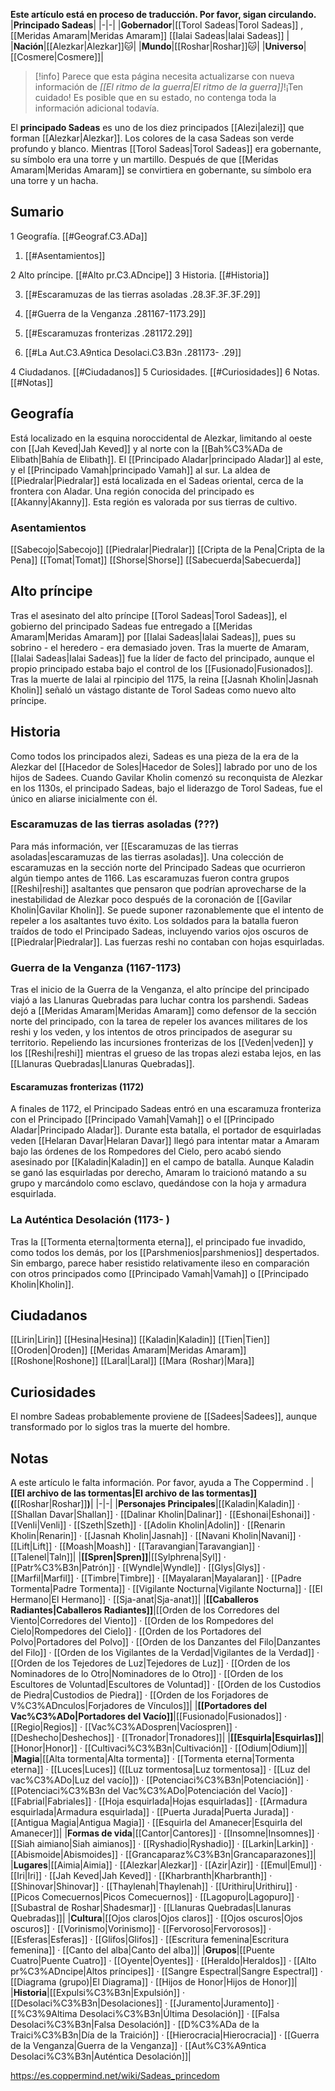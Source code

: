 **Este artículo está en proceso de traducción. Por favor, sigan circulando.**
|**Principado Sadeas**|
|-|-|
|**Gobernador**|[[Torol Sadeas\|Torol Sadeas]] , [[Meridas Amaram\|Meridas Amaram]] [[Ialai Sadeas\|Ialai Sadeas]] |
|**Nación**|[[Alezkar\|Alezkar]]🐱︎|
|**Mundo**|[[Roshar\|Roshar]]🐱︎|
|**Universo**|[[Cosmere\|Cosmere]]|

> [!info] Parece que esta página necesita actualizarse con nueva información de *[[El ritmo de la guerra\|El ritmo de la guerra]]*!¡Ten cuidado! Es posible que en su estado, no contenga toda la información adicional todavía.

El **principado Sadeas** es uno de los diez principados [[Alezi\|alezi]] que forman [[Alezkar\|Alezkar]]. Los colores de la casa Sadeas son verde profundo y blanco. Mientras [[Torol Sadeas\|Torol Sadeas]] era gobernante, su símbolo era una torre y un martillo. Después de que [[Meridas Amaram\|Meridas Amaram]] se convirtiera en gobernante, su símbolo era una torre y un hacha.

## Sumario

1 Geografía. [[#Geograf.C3.ADa]] 

1. [[#Asentamientos]] 


2 Alto príncipe. [[#Alto pr.C3.ADncipe]] 
3 Historia. [[#Historia]] 

3. [[#Escaramuzas de las tierras asoladas .28.3F.3F.3F.29]] 
3. [[#Guerra de la Venganza .281167-1173.29]] 

3. [[#Escaramuzas fronterizas .281172.29]] 


3. [[#La Aut.C3.A9ntica Desolaci.C3.B3n .281173- .29]] 


4 Ciudadanos. [[#Ciudadanos]] 
5 Curiosidades. [[#Curiosidades]] 
6 Notas. [[#Notas]] 


## Geografía
Está localizado en la esquina noroccidental de Alezkar, limitando al oeste con [[Jah Keved\|Jah Keved]] y al norte con la [[Bah%C3%ADa de Elibath\|Bahía de Elibath]]. El [[Principado Aladar\|principado Aladar]] al este, y el [[Principado Vamah\|principado Vamah]] al sur. La aldea de [[Piedralar\|Piedralar]] está localizada en el Sadeas oriental, cerca de la frontera con Aladar.
Una región conocida del principado es [[Akanny\|Akanny]]. Esta región es valorada por sus tierras de cultivo.

### Asentamientos
[[Sabecojo\|Sabecojo]]
[[Piedralar\|Piedralar]]
[[Cripta de la Pena\|Cripta de la Pena]]
[[Tomat\|Tomat]]
[[Shorse\|Shorse]]
[[Sabecuerda\|Sabecuerda]]
## Alto príncipe
Tras el asesinato del alto príncipe [[Torol Sadeas\|Torol Sadeas]], el gobierno del principado Sadeas fue entregado a [[Meridas Amaram\|Meridas Amaram]] por [[Ialai Sadeas\|Ialai Sadeas]], pues su sobrino - el heredero - era demasiado joven. Tras la muerte de Amaram, [[Ialai Sadeas\|Ialai Sadeas]] fue la líder de facto del principado, aunque el propio principado estaba bajo el control de los [[Fusionado\|Fusionados]]. Tras la muerte de Ialai al rpincipio del 1175, la reina [[Jasnah Kholin\|Jasnah Kholin]] señaló un vástago distante de Torol Sadeas como nuevo alto príncipe.

## Historia
Como todos los principados alezi, Sadeas es una pieza de la era de la Alezkar del [[Hacedor de Soles\|Hacedor de Soles]] labrado por uno de los hijos de Sadees. Cuando Gavilar Kholin comenzó su reconquista de Alezkar en los 1130s, el principado Sadeas, bajo el liderazgo de Torol Sadeas, fue el único en aliarse inicialmente con él.

### Escaramuzas de las tierras asoladas (???)
Para más información, ver [[Escaramuzas de las tierras asoladas\|escaramuzas de las tierras asoladas]].
Una colección de escaramuzas en la sección norte del Principado Sadeas que ocurrieron algún tiempo antes de 1166. Las escaramuzas fueron contra grupos [[Reshi\|reshi]] asaltantes que pensaron que podrían aprovecharse de la inestabilidad de Alezkar poco después de la coronación de [[Gavilar Kholin\|Gavilar Kholin]]. Se puede suponer razonablemente que el intento de repeler a los asaltantes tuvo éxito.
Los soldados para la batalla fueron traídos de todo el Principado Sadeas, incluyendo varios ojos oscuros de [[Piedralar\|Piedralar]]. Las fuerzas reshi no contaban con hojas esquirladas.

### Guerra de la Venganza (1167-1173)
Tras el inicio de la Guerra de la Venganza, el alto príncipe del principado viajó a las Llanuras Quebradas para luchar contra los parshendi. Sadeas dejó a [[Meridas Amaram\|Meridas Amaram]] como defensor de la sección norte del principado, con la tarea de repeler los avances militares de los reshi y los veden, y los intentos de otros principados de asegurar su territorio.  Repeliendo las incursiones fronterizas de los [[Veden\|veden]] y los [[Reshi\|reshi]] mientras el grueso de las tropas alezi estaba lejos, en las [[Llanuras Quebradas\|Llanuras Quebradas]].

#### Escaramuzas fronterizas (1172)
A finales de 1172, el Principado Sadeas entró en una escaramuza fronteriza con el Principado [[Principado Vamah\|Vamah]] o el [[Principado Aladar\|Principado Aladar]]. Durante esta batalla, el portador de esquirladas veden [[Helaran Davar\|Helaran Davar]] llegó para intentar matar a Amaram bajo las órdenes de los Rompedores del Cielo, pero acabó siendo asesinado por [[Kaladin\|Kaladin]] en el campo de batalla. Aunque Kaladin se ganó las esquirladas por derecho, Amaram lo traicionó matando a su grupo y marcándolo como esclavo, quedándose con la hoja y armadura esquirlada.

### La Auténtica Desolación (1173- )
Tras la [[Tormenta eterna\|tormenta eterna]], el principado fue invadido, como todos los demás, por los [[Parshmenios\|parshmenios]] despertados. Sin embargo, parece haber resistido relativamente ileso en comparación con otros principados como [[Principado Vamah\|Vamah]] o [[Principado Kholin\|Kholin]].


## Ciudadanos

[[Lirin\|Lirin]]
[[Hesina\|Hesina]]
[[Kaladin\|Kaladin]]
[[Tien\|Tien]]
[[Oroden\|Oroden]]
[[Meridas Amaram\|Meridas Amaram]]
[[Roshone\|Roshone]]
[[Laral\|Laral]]
[[Mara (Roshar)\|Mara]]

## Curiosidades
El nombre Sadeas probablemente proviene de [[Sadees\|Sadees]], aunque transformado por lo siglos tras la muerte del hombre.
## Notas

A este artículo le falta información. Por favor, ayuda a The Coppermind .
|**[[El archivo de las tormentas\|El archivo de las tormentas]] (**[[Roshar\|Roshar]]**)**|
|-|-|
|**Personajes Principales**|[[Kaladin\|Kaladin]] · [[Shallan Davar\|Shallan]] · [[Dalinar Kholin\|Dalinar]] · [[Eshonai\|Eshonai]] · [[Venli\|Venli]] · [[Szeth\|Szeth]] · [[Adolin Kholin\|Adolin]] · [[Renarin Kholin\|Renarin]] · [[Jasnah Kholin\|Jasnah]] · [[Navani Kholin\|Navani]] · [[Lift\|Lift]] · [[Moash\|Moash]] · [[Taravangian\|Taravangian]] · [[Talenel\|Taln]]|
|**[[Spren\|Spren]]**|[[Sylphrena\|Syl]] · [[Patr%C3%B3n\|Patrón]] · [[Wyndle\|Wyndle]] · [[Glys\|Glys]] · [[Marfil\|Marfil]] · [[Timbre\|Timbre]] · [[Mayalaran\|Mayalaran]] · [[Padre Tormenta\|Padre Tormenta]] · [[Vigilante Nocturna\|Vigilante Nocturna]] · [[El Hermano\|El Hermano]] · [[Sja-anat\|Sja-anat]]|
|**[[Caballeros Radiantes\|Caballeros Radiantes]]**|[[Orden de los Corredores del Viento\|Corredores del Viento]] · [[Orden de los Rompedores del Cielo\|Rompedores del Cielo]] · [[Orden de los Portadores del Polvo\|Portadores del Polvo]] · [[Orden de los Danzantes del Filo\|Danzantes del Filo]] · [[Orden de los Vigilantes de la Verdad\|Vigilantes de la Verdad]] · [[Orden de los Tejedores de Luz\|Tejedores de Luz]] · [[Orden de los Nominadores de lo Otro\|Nominadores de lo Otro]] · [[Orden de los Escultores de Voluntad\|Escultores de Voluntad]] · [[Orden de los Custodios de Piedra\|Custodios de Piedra]] · [[Orden de los Forjadores de V%C3%ADnculos\|Forjadores de Vínculos]]|
|**[[Portadores del Vac%C3%ADo\|Portadores del Vacío]]**|[[Fusionado\|Fusionados]] · [[Regio\|Regios]] · [[Vac%C3%ADospren\|Vacíospren]] · [[Deshecho\|Deshechos]] · [[Tronador\|Tronadores]]|
|**[[Esquirla\|Esquirlas]]**|[[Honor\|Honor]] · [[Cultivaci%C3%B3n\|Cultivación]] · [[Odium\|Odium]]|
|**Magia**|[[Alta tormenta\|Alta tormenta]] · [[Tormenta eterna\|Tormenta eterna]] · [[Luces\|Luces]] ([[Luz tormentosa\|Luz tormentosa]] · [[Luz del vac%C3%ADo\|Luz del vacío]]) · [[Potenciaci%C3%B3n\|Potenciación]] · [[Potenciaci%C3%B3n del Vac%C3%ADo\|Potenciación del Vacío]] · [[Fabrial\|Fabriales]] · [[Hoja esquirlada\|Hojas esquirladas]] · [[Armadura esquirlada\|Armadura esquirlada]] · [[Puerta Jurada\|Puerta Jurada]] · [[Antigua Magia\|Antigua Magia]] · [[Esquirla del Amanecer\|Esquirla del Amanecer]]|
|**Formas de vida**|[[Cantor\|Cantores]] · [[Insomne\|Insomnes]] · [[Siah aimiano\|Siah aimianos]] · [[Ryshadio\|Ryshadio]] · [[Larkin\|Larkin]] · [[Abismoide\|Abismoides]] · [[Grancaparaz%C3%B3n\|Grancaparazones]]|
|**Lugares**|[[Aimia\|Aimia]] · [[Alezkar\|Alezkar]] · [[Azir\|Azir]] · [[Emul\|Emul]] · [[Iri\|Iri]] · [[Jah Keved\|Jah Keved]] · [[Kharbranth\|Kharbranth]] · [[Shinovar\|Shinovar]] · [[Thaylenah\|Thaylenah]] · [[Urithiru\|Urithiru]] · [[Picos Comecuernos\|Picos Comecuernos]] · [[Lagopuro\|Lagopuro]] · [[Subastral de Roshar\|Shadesmar]] · [[Llanuras Quebradas\|Llanuras Quebradas]]|
|**Cultura**|[[Ojos claros\|Ojos claros]] · [[Ojos oscuros\|Ojos oscuros]] · [[Vorinismo\|Vorinismo]] · [[Fervoroso\|Fervorosos]] · [[Esferas\|Esferas]] · [[Glifos\|Glifos]] · [[Escritura femenina\|Escritura femenina]] · [[Canto del alba\|Canto del alba]]|
|**Grupos**|[[Puente Cuatro\|Puente Cuatro]] · [[Oyente\|Oyentes]] · [[Heraldo\|Heraldos]] · [[Alto pr%C3%ADncipe\|Altos príncipes]] · [[Sangre Espectral\|Sangre Espectral]] · [[Diagrama (grupo)\|El Diagrama]] · [[Hijos de Honor\|Hijos de Honor]]|
|**Historia**|[[Expulsi%C3%B3n\|Expulsión]] · [[Desolaci%C3%B3n\|Desolaciones]] · [[Juramento\|Juramento]] · [[%C3%9Altima Desolaci%C3%B3n\|Última Desolación]] · [[Falsa Desolaci%C3%B3n\|Falsa Desolación]] · [[D%C3%ADa de la Traici%C3%B3n\|Día de la Traición]] · [[Hierocracia\|Hierocracia]] · [[Guerra de la Venganza\|Guerra de la Venganza]] · [[Aut%C3%A9ntica Desolaci%C3%B3n\|Auténtica Desolación]]|



https://es.coppermind.net/wiki/Sadeas_princedom